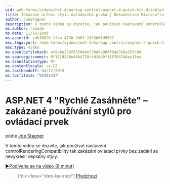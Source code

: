 ```yaml
---
uid: web-forms/videos/net-4/markup-control/aspnet-4-quick-hit-disabled-control-styling
title: Zakázané určení stylu ovládacího prvku | Dokumentace Microsoftu
author: JoeStagner
description: V tomto videu se dozvíte, jak používat nastavení controlRenderingCompatibility tak zakázání ovládací prvky bez zadání se nevykreslí neplatný styly.
ms.author: riande
ms.date: 11/16/2009
ms.assetid: edb30028-1fc4-4730-9d6f-1013b6fd5637
msc.legacyurl: /web-forms/videos/net-4/markup-control/aspnet-4-quick-hit-disabled-control-styling
msc.type: video
ms.openlocfilehash: af8a8e22df83f64de570dda966f9a831be957c0d
ms.sourcegitcommit: 0f1119340e4464720cfd16d0ff15764746ea1fea
ms.translationtype: MT
ms.contentlocale: cs-CZ
ms.lasthandoff: 04/17/2019
ms.locfileid: "59381437"
---
```

# <a name="aspnet-4-quick-hit---disabled-control-styling"></a>ASP.NET 4 "Rychlé Zasáhněte" – zakázané používání stylů pro ovládací prvek

podle [Joe Stagner](https://github.com/JoeStagner)

V tomto videu se dozvíte, jak používat nastavení controlRenderingCompatibility tak zakázání ovládací prvky bez zadání se nevykreslí neplatný styly. 

[&#9654;Podívejte se na video (6 minut)](https://channel9.msdn.com/Blogs/ASP-NET-Site-Videos/aspnet-4-quick-hit-disabled-control-styling)

> [!div class="step-by-step"]
> [Předchozí](aspnet-4-quick-hit-hidden-field-divs.md)
